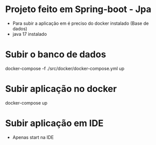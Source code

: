 # Projeto feito em Spring-boot - Jpa
- Para subir a aplicação em é preciso do docker instalado (Base de dados)
- java 17 instalado

# Subir o banco de dados
docker-compose -f ./src/docker/docker-compose.yml up


# Subir aplicação no docker
docker-compose up

# Subir aplicação em IDE
  - Apenas start na IDE





